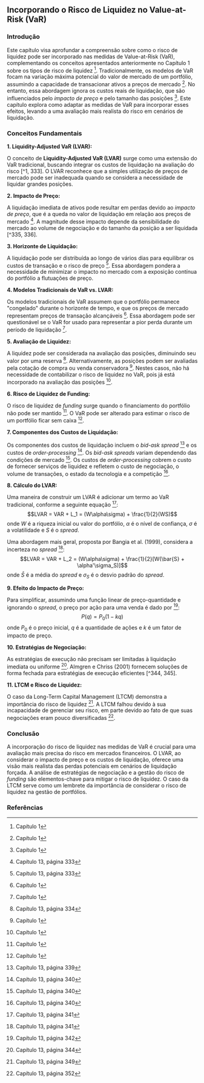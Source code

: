 ## Incorporando o Risco de Liquidez no Value-at-Risk (VaR)

### Introdução
Este capítulo visa aprofundar a compreensão sobre como o risco de liquidez pode ser incorporado nas medidas de Value-at-Risk (VaR), complementando os conceitos apresentados anteriormente no Capítulo 1 sobre os tipos de risco de liquidez [^1]. Tradicionalmente, os modelos de VaR focam na variação máxima potencial do valor de mercado de um portfólio, assumindo a capacidade de transacionar ativos a preços de mercado [^1]. No entanto, essa abordagem ignora os custos reais de liquidação, que são influenciados pelo *impacto de preço* e pelo tamanho das posições [^1]. Este capítulo explora como adaptar as medidas de VaR para incorporar esses efeitos, levando a uma avaliação mais realista do risco em cenários de liquidação.

### Conceitos Fundamentais

**1. Liquidity-Adjusted VaR (LVAR):**

O conceito de **Liquidity-Adjusted VaR (LVAR)** surge como uma extensão do VaR tradicional, buscando integrar os custos de liquidação na avaliação do risco [^1, 333]. O LVAR reconhece que a simples utilização de preços de mercado pode ser inadequada quando se considera a necessidade de liquidar grandes posições.

**2. Impacto de Preço:**

A liquidação imediata de ativos pode resultar em perdas devido ao *impacto de preço*, que é a queda no valor de liquidação em relação aos preços de mercado [^333]. A magnitude desse impacto depende da sensibilidade do mercado ao volume de negociação e do tamanho da posição a ser liquidada [^335, 336].

**3. Horizonte de Liquidação:**

A liquidação pode ser distribuída ao longo de vários dias para equilibrar os custos de transação e o risco de preço [^333]. Essa abordagem pondera a necessidade de minimizar o impacto no mercado com a exposição contínua do portfólio a flutuações de preço.

**4. Modelos Tradicionais de VaR vs. LVAR:**

Os modelos tradicionais de VaR assumem que o portfólio permanece "congelado" durante o horizonte de tempo, e que os preços de mercado representam preços de transação alcançáveis [^1]. Essa abordagem pode ser questionável se o VaR for usado para representar a pior perda durante um período de liquidação [^1].

**5. Avaliação de Liquidez:**

A liquidez pode ser considerada na avaliação das posições, diminuindo seu valor por uma reserva [^334]. Alternativamente, as posições podem ser avaliadas pela cotação de compra ou venda conservadora [^1]. Nestes casos, não há necessidade de contabilizar o risco de liquidez no VaR, pois já está incorporado na avaliação das posições [^1].

**6. Risco de Liquidez de Funding:**

O risco de liquidez de *funding* surge quando o financiamento do portfólio não pode ser mantido [^1]. O VaR pode ser alterado para estimar o risco de um portfólio ficar sem caixa [^1].

**7. Componentes dos Custos de Liquidação:**

Os componentes dos custos de liquidação incluem o *bid-ask spread* [^339] e os custos de *order-processing* [^340]. Os *bid-ask spreads* variam dependendo das condições de mercado [^340]. Os custos de *order-processing* cobrem o custo de fornecer serviços de liquidez e refletem o custo de negociação, o volume de transações, o estado da tecnologia e a competição [^340].

**8. Cálculo do LVAR:**

Uma maneira de construir um LVAR é adicionar um termo ao VaR tradicional, conforme a seguinte equação [^341]:
$$LVAR = VAR + L_1 = (W\alpha\sigma) + \frac{1}{2}(WS)$$
onde *W* é a riqueza inicial ou valor do portfólio, $\alpha$ é o nível de confiança, $\sigma$ é a volatilidade e *S* é o *spread*.

Uma abordagem mais geral, proposta por Bangia et al. (1999), considera a incerteza no *spread* [^341]:
$$LVAR = VAR + L_2 = (W\alpha\sigma) + \frac{1}{2}[W(\bar{S} + \alpha'\sigma_S)]$$
onde $\bar{S}$ é a média do *spread* e $\sigma_S$ é o desvio padrão do *spread*.

**9. Efeito do Impacto de Preço:**

Para simplificar, assumindo uma função linear de preço-quantidade e ignorando o *spread*, o preço por ação para uma venda é dado por [^342]:
$$P(q) = P_0(1 - kq)$$
onde $P_0$ é o preço inicial, *q* é a quantidade de ações e *k* é um fator de impacto de preço.

**10. Estratégias de Negociação:**

As estratégias de execução não precisam ser limitadas à liquidação imediata ou uniforme [^344]. Almgren e Chriss (2001) fornecem soluções de forma fechada para estratégias de execução eficientes [^344, 345].

**11. LTCM e Risco de Liquidez:**

O caso da Long-Term Capital Management (LTCM) demonstra a importância do risco de liquidez [^349]. A LTCM falhou devido à sua incapacidade de gerenciar seu risco, em parte devido ao fato de que suas negociações eram pouco diversificadas [^352].

### Conclusão
A incorporação do risco de liquidez nas medidas de VaR é crucial para uma avaliação mais precisa do risco em mercados financeiros. O LVAR, ao considerar o impacto de preço e os custos de liquidação, oferece uma visão mais realista das perdas potenciais em cenários de liquidação forçada. A análise de estratégias de negociação e a gestão do risco de *funding* são elementos-chave para mitigar o risco de liquidez. O caso da LTCM serve como um lembrete da importância de considerar o risco de liquidez na gestão de portfólios.

### Referências
[^1]: Capítulo 1
[^333]: Capítulo 13, página 333
[^334]: Capítulo 13, página 334
[^335]: Capítulo 13, página 335
[^336]: Capítulo 13, página 336
[^339]: Capítulo 13, página 339
[^340]: Capítulo 13, página 340
[^341]: Capítulo 13, página 341
[^342]: Capítulo 13, página 342
[^344]: Capítulo 13, página 344
[^345]: Capítulo 13, página 345
[^349]: Capítulo 13, página 349
[^352]: Capítulo 13, página 352
<!-- END -->